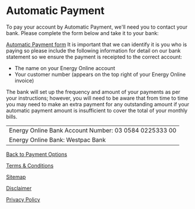 # Automatic Payment
To pay your account by Automatic Payment, we'll need you to contact your bank. Please complete the form below and take it to your bank:
 
[Automatic Payment form](http://www.energyonline.co.nz/Portals/0/Forms/Automatic_Payment_Authority_Form.pdf)
It is important that we can identify it is you who is paying so please include the following information for detail on our bank statement so we ensure the payment is receipted to the correct account:
 
- The name on your Energy Online account
- Your customer number (appears on the top right of your Energy Online invoice)
 
The bank will set up the frequency and amount of your payments as per your instructions; however, you will need to be aware that from time to time you may need to make an extra payment for any outstanding amount if your automatic payment amount is insufficient to cover the total of your monthly bills.
 
| |
| --------------------| 
| Energy Online Bank Account Number:    03 0584 0225333 00| 
| Energy Online Bank:   Westpac Bank| 
 
 
[Back to Payment Options](http://www.energyonline.co.nz/business/business_faqs/business_faqs_-_payment_options)
 
[Terms & Conditions](http://www.energyonline.co.nz/terms)
 
[Sitemap](http://www.energyonline.co.nz/home/site_map)
 
[Disclaimer](http://www.energyonline.co.nz/home/site_map/disclaimer)
 
[Privacy Policy](http://www.energyonline.co.nz/home/site_map/privacy_policy)
